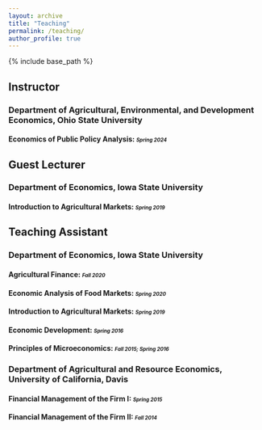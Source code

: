 ```yaml
---
layout: archive
title: "Teaching"
permalink: /teaching/
author_profile: true
---
```


{% include base_path %}
<!---

{% for post in site.publications reversed %}
  {% include archive-single.html %}
{% endfor %}
--->

## Instructor

### Department of Agricultural, Environmental, and Development Economics, Ohio State University

#### Economics of Public Policy Analysis: *<font size="1">Spring 2024</font>*

## Guest Lecturer

### Department of Economics, Iowa State University

#### Introduction to Agricultural Markets: *<font size="1">Spring 2019</font>* 

## Teaching Assistant

### Department of Economics, Iowa State University

#### Agricultural Finance: *<font size="1">Fall 2020</font>*

#### Economic Analysis of Food Markets: *<font size="1">Spring 2020</font>*

#### Introduction to Agricultural Markets: *<font size="1">Spring 2019</font>*

#### Economic Development: *<font size="1">Spring 2016</font>*
  
#### Principles of Microeconomics: *<font size="1">Fall 2015; Spring 2016</font>*

### Department of Agricultural and Resource Economics, University of California, Davis

#### Financial Management of the Firm I: *<font size="1">Spring 2015</font>*

#### Financial Management of the Firm II: *<font size="1">Fall 2014</font>*
